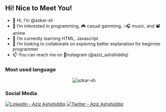 ## Hi! Nice to Meet You!

-  👋 Hi, I’m @azkar-sh
- 👀 I’m interested in programming, 🎮 casual gamming, 🎶🎧 music, and 📽️ anime
- 🌱 I’m currently learning HTML, Javascript
- 💞️ I’m looking to collaborate on exploring better explanation for beginner programmer
- 📫 You can reach me on 📸Instagram (@aziz_ashshiddiq)

### Most used language
<p align="center">
<img align="center"
    src="https://github-readme-stats.vercel.app/api/top-langs/?username=azkar-sh&layout=donut-vertical"
    alt="azkar-sh" 
    bg_color=#808080/>
</p>

### Social Media
  [![LinkedIn - Aziz Ashshiddiq](https://img.shields.io/static/v1?label=LinkedIn&message=Aziz+Ashshiddiq&color=0a66c2&style=for-the-badge&logo=linkedin&logoColor=0a66c2)](https://www.linkedin.com/in/aziz-ashshiddiq/)
  [![Twitter - Aziz Ashshiddiq](https://img.shields.io/static/v1?label=Twitter&message=Aziz+Ashshiddiq&color=00000&style=for-the-badge&logo=x&logoColor=000000)](https://twitter.com/AshDizir)



<!---
azkar-sh/azkar-sh is a ✨ special ✨ repository because its `README.md` (this file) appears on your GitHub profile.
You can click the Preview link to take a look at your changes.
--->
